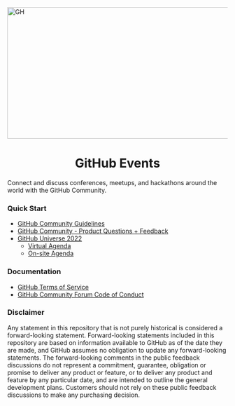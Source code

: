 <img width="900" height="300" alt="GH" src="https://user-images.githubusercontent.com/49915749/196942213-b763661c-63d8-40df-8ef8-47759561dddf.png">


<h1 align="center"> GitHub Events</h1>

Connect and discuss conferences, meetups, and hackathons around the world with the GitHub Community.

### Quick Start

* [GitHub Community Guidelines](https://docs.github.com/en/site-policy/github-terms/github-community-guidelines)
* [GitHub Community - Product Questions + Feedback](https://github.com/orgs/community/discussions) 
* [GitHub Universe 2022](https://githubuniverse.com/)
   * [Virtual Agenda](https://githubuniverse.com/events/detail/virtual-schedule)
   * [On-site Agenda](https://githubuniverse.com/events/detail/on-site-schedule)
   

### Documentation

* [GitHub Terms of Service](https://docs.github.com/en/site-policy/github-terms/github-terms-of-service)
* [GitHub Community Forum Code of Conduct](https://docs.github.com/en/site-policy/github-terms/github-community-forum-code-of-conduct)


### Disclaimer

Any statement in this repository that is not purely historical is considered a forward-looking statement. Forward-looking statements included in this repository are based on information available to GitHub as of the date they are made, and GitHub assumes no obligation to update any forward-looking statements. The forward-looking comments in the public feedback discussions do not represent a commitment, guarantee, obligation or promise to deliver any product or feature, or to deliver any product and feature by any particular date, and are intended to outline the general development plans. Customers should not rely on these public feedback discussions to make any purchasing decision.
